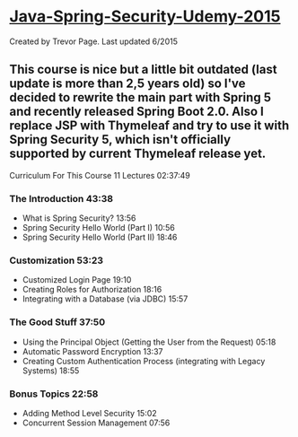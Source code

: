 # <a href = "https://www.udemy.com/how-to-use-spring-security-to-secure-your-java-applications/">Java-Spring-Security-Udemy-2015</a>
Created by Trevor Page. Last updated 6/2015

## This course is nice but a little bit outdated (last update is more than 2,5 years old) so I've decided to rewrite the main part with Spring 5 and recently released Spring Boot 2.0. Also I replace JSP with Thymeleaf and try to use it with Spring Security 5, which isn't officially supported by current Thymeleaf release yet.

Curriculum For This Course  11 Lectures 02:37:49

### The Introduction 43:38
* What is Spring Security? 13:56
* Spring Security Hello World (Part I) 10:56
* Spring Security Hello World (Part II) 18:46

### Customization 53:23
* Customized Login Page 19:10
* Creating Roles for Authorization 18:16
* Integrating with a Database (via JDBC) 15:57

### The Good Stuff 37:50
* Using the Principal Object (Getting the User from the Request) 05:18
* Automatic Password Encryption 13:37
* Creating Custom Authentication Process (integrating with Legacy Systems) 18:55

### Bonus Topics 22:58
* Adding Method Level Security 15:02
* Concurrent Session Management 07:56
